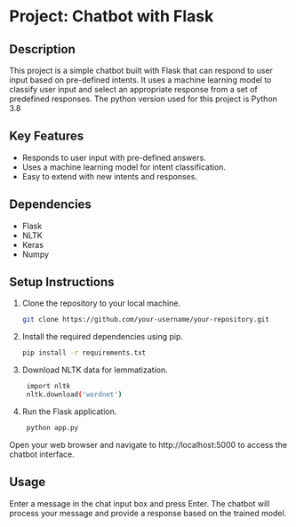 # Project: Chatbot with Flask

## Description
This project is a simple chatbot built with Flask that can respond to user input based on pre-defined intents. It uses a machine learning model to classify user input and select an appropriate response from a set of predefined responses. The python version used for this project is Python 3.8

## Key Features
- Responds to user input with pre-defined answers.
- Uses a machine learning model for intent classification.
- Easy to extend with new intents and responses.

## Dependencies
- Flask
- NLTK
- Keras
- Numpy

## Setup Instructions
1. Clone the repository to your local machine.
   ```bash
   git clone https://github.com/your-username/your-repository.git
2. Install the required dependencies using pip.
    ```bash
    pip install -r requirements.txt
3. Download NLTK data for lemmatization.
   ```bash
    import nltk
    nltk.download('wordnet')
4. Run the Flask application.
   ```bash
    python app.py

Open your web browser and navigate to http://localhost:5000 to access the chatbot interface.
## Usage
Enter a message in the chat input box and press Enter.
The chatbot will process your message and provide a response based on the trained model.
